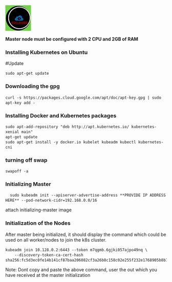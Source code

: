 <img src="images/c4logo.png">

__Master node must be configured with 2 CPU and 2GB of RAM__
### Installing Kubernetes on Ubuntu

#Update 
```
sudo apt-get update

``` 
### Downloading the gpg
```
curl -s https://packages.cloud.google.com/apt/doc/apt-key.gpg | sudo apt-key add -
```
### Installing Docker and Kubernetes packages
``` 
sudo apt-add-repository "deb http://apt.kubernetes.io/ kubernetes-xenial main"
apt-get update
sudo apt-get install -y docker.io kubelet kubeadm kubectl kubernetes-cni 

```
### turning off swap
```
swapoff -a

```

### Initializing Master
```
  sudo kubeadm init --apiserver-advertise-address **PROVIDE IP ADDRESS HERE** --pod-network-cidr=192.168.0.0/16
```
attach initializing-master image

### Initialization of the Nodes
After master being initialized, it should display the command which could be used on all worker/nodes to join the k8s cluster.
```
kubeadm join 10.128.0.2:6443 --token m7qgmb.6gjki057ajpo49nq \
    --discovery-token-ca-cert-hash sha256:fc5d3ec0fe14b141cf87baa206082cf3a26b8c158c02e255f232e1768905b8b7
```
Note: Dont copy and paste the above command, user the out which you have received at the master initialization

